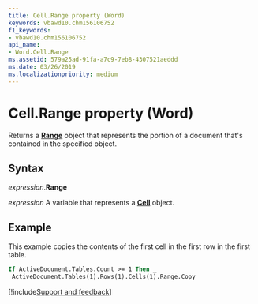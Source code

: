 ```yaml
---
title: Cell.Range property (Word)
keywords: vbawd10.chm156106752
f1_keywords:
- vbawd10.chm156106752
api_name:
- Word.Cell.Range
ms.assetid: 579a25ad-91fa-a7c9-7eb8-4307521aeddd
ms.date: 03/26/2019
ms.localizationpriority: medium
---
```



# Cell.Range property (Word)

Returns a **[Range](Word.Range.md)** object that represents the portion of a document that's contained in the specified object.


## Syntax

_expression_.**Range**

_expression_ A variable that represents a **[Cell](Word.Cell.md)** object.


## Example

This example copies the contents of the first cell in the first row in the first table.

```vb
If ActiveDocument.Tables.Count >= 1 Then _ 
 ActiveDocument.Tables(1).Rows(1).Cells(1).Range.Copy
```




[!include[Support and feedback](~/includes/feedback-boilerplate.md)]